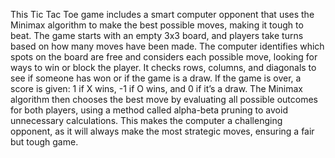 This Tic Tac Toe game includes a smart computer opponent that uses the Minimax algorithm to make the best possible moves, making it tough to beat. The game starts with an empty 3x3 board, and players take turns based on how many moves have been made. The computer identifies which spots on the board are free and considers each possible move, looking for ways to win or block the player. It checks rows, columns, and diagonals to see if someone has won or if the game is a draw. If the game is over, a score is given: 1 if X wins, -1 if O wins, and 0 if it’s a draw. The Minimax algorithm then chooses the best move by evaluating all possible outcomes for both players, using a method called alpha-beta pruning to avoid unnecessary calculations. This makes the computer a challenging opponent, as it will always make the most strategic moves, ensuring a fair but tough game.
